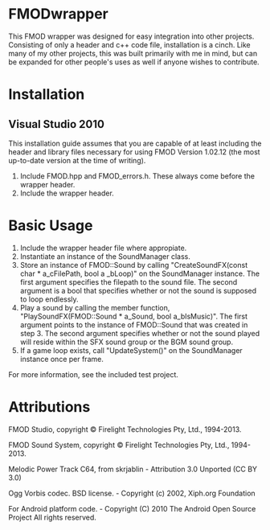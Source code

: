 FMODwrapper
===========
This FMOD wrapper was designed for easy integration into other projects. Consisting of only a header and c++ code file, installation is a cinch. Like many of my other projects, this was built primarily with me in mind, but can be expanded for other people's uses as well if anyone wishes to contribute.

Installation
============

Visual Studio 2010
----------------------

This installation guide assumes that you are capable of at least including the header and library files necessary for using FMOD Version 1.02.12 (the most up-to-date version at the time of writing).

1. Include FMOD.hpp and FMOD_errors.h. These always come before the wrapper header.
2. Include the wrapper header.

Basic Usage
===========

1. Include the wrapper header file where appropiate.
2. Instantiate an instance of the SoundManager class.
3. Store an instance of FMOD::Sound by calling "CreateSoundFX(const char * a\_cFilePath, bool a \_bLoop)" on the SoundManager instance. The first argument specifies the filepath to the sound file. The second argument is a bool that specifies whether or not the sound is supposed to loop endlessly.
4. Play a sound by calling the member function, "PlaySoundFX(FMOD::Sound * a\_Sound, bool a\_bIsMusic)". The first argument points to the instance of FMOD::Sound that was created in step 3. The second argument specifies whether or not the sound played will reside within the SFX sound group or the BGM sound group.
5. If a game loop exists, call "UpdateSystem()" on the SoundManager instance once per frame.

For more information, see the included test project.

Attributions
===================

FMOD Studio, copyright © Firelight Technologies Pty, Ltd., 1994-2013.

FMOD Sound System, copyright © Firelight Technologies Pty, Ltd., 1994-2013.


Melodic Power Track C64, from skrjablin - Attribution 3.0 Unported (CC BY 3.0)


Ogg Vorbis codec. BSD license. - Copyright (c) 2002, Xiph.org Foundation


For Android platform code. - Copyright (C) 2010 The Android Open Source Project All rights reserved.
